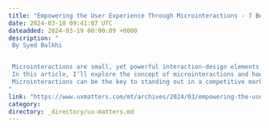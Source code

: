 ```yaml
---
title: "Empowering the User Experience Through Microinteractions - 7 Best Practices"
date: 2024-03-18 09:41:07 UTC
dateadded: 2024-03-19 00:00:09 +0000
description: "
 By Syed Balkhi 


 Microinteractions are small, yet powerful interaction-design elements that can fundamentally shape how users interact with a digital product. They are critical components that can make a product more user friendly and engaging. 
 In this article, I’ll explore the concept of microinteractions and how they can enhance the user experience. I’ll provide tips on how to incorporate them into your product designs effectively. Plus, we’ll look at some real-world examples that illustrate how these subtle design features can have a significant impact on the user experience. 
 Microinteractions can be the key to standing out in a competitive marketplace. You can boost user engagement and retention by leveraging the power of microinteractions in your UX designs. Read More 
"
link: "https://www.uxmatters.com/mt/archives/2024/03/empowering-the-user-experience-through-microinteractions-7-best-practices.php"
category:
directory: _directory/ux-matters.md
---
```

